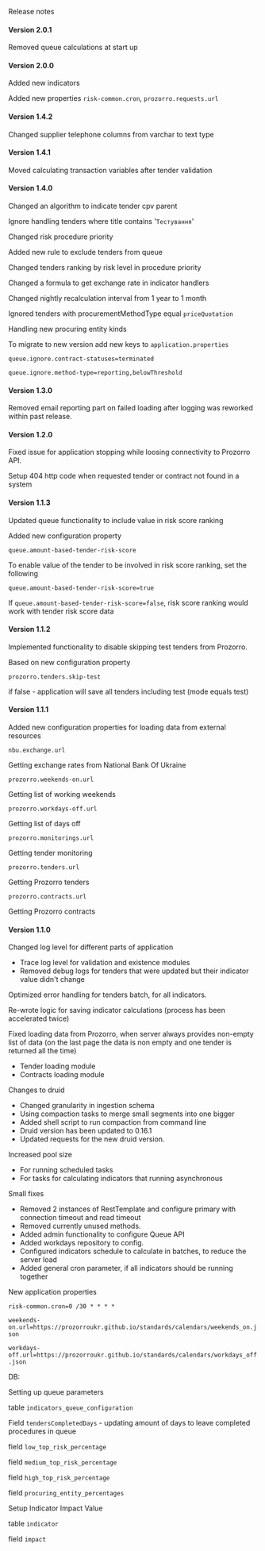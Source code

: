 Release notes

#### Version 2.0.1

Removed queue calculations at start up

#### Version 2.0.0

Added new indicators

Added new properties
`risk-common.cron`, `prozorro.requests.url`

#### Version 1.4.2

Changed supplier telephone columns from varchar to text type

#### Version 1.4.1

Moved calculating transaction variables after tender validation

#### Version 1.4.0

Changed an algorithm to indicate tender cpv parent

Ignore handling tenders where title contains '`Тестування`'

Changed risk procedure priority

Added new rule to exclude tenders from queue

Changed tenders ranking by risk level in procedure priority

Changed a formula to get exchange rate in indicator handlers  

Changed nightly recalculation interval from 1 year to 1 month

Ignored tenders with procurementMethodType equal `priceQuotation`

Handling new procuring entity kinds

To migrate to new version add new keys to `application.properties`

`queue.ignore.contract-statuses=terminated`

`queue.ignore.method-type=reporting,belowThreshold `

#### Version 1.3.0

Removed email reporting part on failed loading after logging was reworked within past release.

#### Version 1.2.0

Fixed issue for application stopping while loosing connectivity to Prozorro API. 

Setup 404 http code when requested tender or contract not found in a system

#### Version 1.1.3

Updated queue functionality to include value in risk score ranking

Added new configuration property

`queue.amount-based-tender-risk-score`

To enable value of the tender to be involved in risk score ranking, set the following

`queue.amount-based-tender-risk-score=true`

If `queue.amount-based-tender-risk-score=false`, risk score ranking would work with tender risk score data

#### Version 1.1.2

Implemented functionality to disable skipping test tenders from Prozorro.

Based on new configuration property

`prozorro.tenders.skip-test`
 
if false - application will save all tenders including test (mode equals test)

#### Version 1.1.1

Added new configuration properties for loading data from external resources

`nbu.exchange.url` 

Getting exchange rates from National Bank Of Ukraine

`prozorro.weekends-on.url`

Getting list of working weekends 

`prozorro.workdays-off.url`

Getting list of days off

`prozorro.monitorings.url`

Getting tender monitoring

`prozorro.tenders.url`

Getting Prozorro tenders

`prozorro.contracts.url`

Getting Prozorro contracts

#### Version 1.1.0

Changed log level for different parts of application	
- Trace log level for validation and existence modules
- Removed debug logs for tenders that were updated but their indicator value didn't change

Optimized error handling for tenders batch, for all indicators.

Re-wrote logic for saving indicator calculations (process has been accelerated twice)

Fixed loading data from Prozorro, when server always provides non-empty list of data (on the last page the data is non empty and one tender is returned all the time)
- Tender loading module
- Contracts loading module

Changes to druid
- Changed granularity in ingestion schema
- Using compaction tasks to merge small segments into one bigger
- Added shell script to run compaction from command line
- Druid version has been updated to 0.16.1
- Updated requests for the new druid version. 


Increased pool size
- For running scheduled tasks
- For tasks for calculating indicators that running asynchronous

Small fixes
- Removed 2 instances of RestTemplate and configure primary with connection timeout and read timeout
- Removed currently unused methods.
- Added admin functionality to configure Queue API
- Added workdays repository to config.
- Configured indicators schedule to calculate in batches, to reduce the server load
- Added general cron parameter, if all indicators should be running together


New application properties

`risk-common.cron=0 /30 * * * *`

`weekends-on.url=https://prozorroukr.github.io/standards/calendars/weekends_on.json`

`workdays-off.url=https://prozorroukr.github.io/standards/calendars/workdays_off.json`



DB:

Setting up queue parameters

table `indicators_queue_configuration`

Field `tendersCompletedDays` - updating amount of days to leave completed procedures in queue 

field `low_top_risk_percentage`

field `medium_top_risk_percentage`

field `high_top_risk_percentage`

field `procuring_entity_percentages`

Setup Indicator Impact Value

table `indicator`

field `impact`

